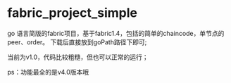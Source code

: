 # fabric_project_simple
go 语言简版的fabric项目，基于fabric1.4，包括的简单的chaincode，单节点的peer、order。
下载后直接放到goPath路径下即可;

当前为v1.0，代码比较粗糙，但也可以正常的运行；


ps：功能最全的是v4.0版本哦
